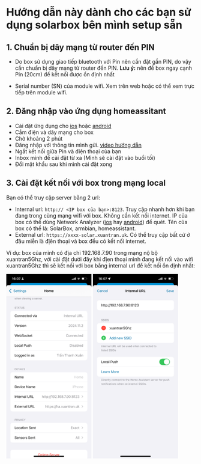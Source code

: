 # Hướng dẫn này dành cho các bạn sử dụng solarbox bên mình setup sẵn
## 1. Chuẩn bị dây mạng từ router đến PIN
- Do box sử dụng giao tiếp bluetooth với Pin nên cần đặt gần PIN, do vậy cần chuẩn bị dây mạng từ router đến PIN. **Lưu ý:** nên để box ngay cạnh Pin (20cm) để kết nối được ổn định nhất

- Serial number (SN) của module wifi. Xem trên web hoặc có thể xem trực tiếp trên module wifi. 

<!-- ## 2. Setup wifi biến tần -->
<!-- - Cài đặt Network Analyzer cho [Ios](https://itunes.apple.com/us/app/network-analyzer-wifi-scanner-speed-test-tools/id557405467?mt=8) hay [android](https://play.google.com/store/apps/details?id=net.techet.netanalyzer.an)
- Xác định địa chỉ IP của module wifi bằng cách scan bằng ứng dụng Network Analyzer (module wifi có tên mico) -->

<!-- - Cài dặt địa chỉ tĩnh cho module wifi
- Mở cổng 8000 cho module wifi
- Gửi thông tin: SN, địa chỉ IP cho mình
- Video hướng dẫn  -->
## 2. Đăng nhập vào ứng dụng homeassitant
- Cài đặt ứng dụng cho [ios](https://apps.apple.com/app/home-assistant/id1099568401?itsct=apps_box_badge&itscg=30200) hoặc [android](https://play.google.com/store/apps/details?id=io.homeassistant.companion.android&pcampaignid=pcampaignidMKT-Other-global-all-co-prtnr-py-PartBadge-Mar2515-1&pcampaignid=pcampaignidMKT-Other-global-all-co-prtnr-py-PartBadge-Mar2515-1)
- Cắm điện và dây mạng cho box
- Chờ khoảng 2 phút
- Đăng nhập với thông tin mình gửi. [video hướng dẫn](https://youtube.com/shorts/DpIyl63lWtc?feature=share)
- Ngắt kết nối giữa Pin và điện thoại của bạn
- Inbox mình để cài đặt từ xa (Mình sẽ cài đặt vào buổi tối)
- Đổi mật khẩu sau khi mình cài đặt xong 
<!--
- Kết nối với biến tần. Mình có thể hổ trợ từ xa hoặc bạn có thể kết nối bằng[Video hướng dẫn](https://www.youtube.com/shorts/g12Ak6pNzmc)
- Nếu gặp vấn đề gì inbox mình hỗ trợ   -->
## 3. Cài đặt kết nối với box trong mạng local
Bạn có thể truy cập server bằng 2 url:
- Internal url: ``http:// <IP box của bạn>:8123``. Truy cập nhanh hơn khi bạn đang trong cùng mạng wifi với box. Không cần kết nối internet. IP của box có thể dùng Network Analyzer ([ios](https://itunes.apple.com/us/app/network-analyzer-wifi-scanner-speed-test-tools/id557405467?mt=8) hay [android](https://play.google.com/store/apps/details?id=net.techet.netanalyzer.an)) để quét. Tên của box có thể là: SolarBox, armbian, homeassistant.
- External url: ``https://xxxx-solar.xuantran.uk``. Có thể truy cập bất cứ ở đâu miễn là địên thoại và box đều có kết nối internet.

Ví dụ: box của mình có địa chỉ 192.168.7.90 trong mạng nộ bộ xuantran5Ghz, với cài đặt dưới đây khi địen thoại mình đang kết nối vào wifi xuantran5Ghz thì sẽ kết nối với box bằng internal url để kết nối ổn định nhất:

<p float="left">
  <img src="pic/IMG_0320.PNG" width="45%" />
  <img src="pic/IMG_0321.PNG" width="45%" />
</p>


